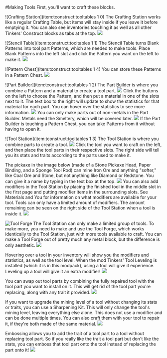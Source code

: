#Making Tools
First, you'll want to craft these blocks.

![Crafting Station](item:tconstruct:tooltables 1 0)
The Crafting Station works like a regular Crafting Table, but items will stay inside if you leave it before emptying it. You can also see inventories touching it as well as all other Tinkers' Construct blocks as tabs at the top.
![](craftingstation.png)

![Stencil Table](item:tconstruct:tooltables 1 1)
The Stencil Table turns Blank Patterns into tool part Patterns, which are needed to make tools. Place Blank Patterns into the left slot and click the Pattern you want on the left to make it.
![](stencils.png)

![Pattern Chest](item:tconstruct:tooltables 1 4)
You can store these Patterns in a Pattern Chest.
![](patternchest.png)

![Part Builder](item:tconstruct:tooltables 1 2)
The Part Builder is where you combine a Pattern and a material to create a tool part.
![](partbuilder.png)
Click the buttons on the left to choose the Pattern, and then put a material in one of the slots next to it. The text box to the right will update to show the statistics for that material for each part. You can hover over the statistics to see more information.
![](buildingpart.png)
You can only make parts out of non-metals in the Part Builder. Metals need the Smeltery, which will be covered later.
![](metalpart.png)
If the Part Builder is touching a Pattern Chest, you can take Patterns from it without having to open it.

![Tool Station](item:tconstruct:tooltables 1 3)
The Tool Station is where you combine parts to create a tool.
![](toolstation.png)
Click the tool you want to craft on the left, and then place the tool parts in their respective slots.
The right side will tell you its stats and traits according to the parts used to make it.

The pickaxe in the image below (made of a Stone Pickaxe Head, Paper Binding, and a Sponge Tool Rod) can mine Iron Ore and anything "softer," like Coal Ore and Stone, but not anything like Diamond or Redstone.
You can give it a name by typing in the text box at the top.
![](buildingtool.png)
You can also add modifiers in the Tool Station by placing the finished tool in the middle slot in the first page and putting modifier items in the surrounding slots. 
See Materials and You for information on what modifiers are available for your tool.
Tools can only have a limited amount of modifiers. The amount remaining can be seen on the right side of the Tool Station when a tool is inside it.
![](modifiers.png)

![Tool Forge](item:tconstruct:toolforge)
The Tool Station can only make a limited group of tools. To make more, you need to make and use the Tool Forge, which works identically to the Tool Station, just with more tools available to craft. You can make a Tool Forge out of pretty much any metal block, but the difference is only aesthetic.
![](toolforge.png)

Hovering over a tool in your inventory will show you the modifiers and statistics, as well as the tool level. When the mod Tinkers' Tool Leveling is installed (which it is in this modpack), using a tool will give it experience. Leveling up a tool will give it an extra modifier!
![](toolxp.png)

You can swap out tool parts by combining the fully repaired tool with the tool part you want to install on it. This will get rid of the tool part you're replacing, along with any trait it provided.
![](partswap.png)

If you want to upgrade the mining level of a tool without changing its stats or traits, you can use a Sharpening Kit. This will only change the tool's mining level, leaving everything else alone. This does not use a modifier and can be done multiple times. You can also craft them with your tool to repair it, if they're both made of the same material.
![](sharpeningkit.png)

Embossing allows you to add the trait of a tool part to a tool without replacing tool part. So if you really like the trait a tool part but don't like the stats, you can emboss that tool part onto the tool instead of replacing the part onto it!
![](embossment.png)